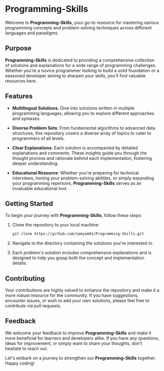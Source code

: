 # Programming-Skills

Welcome to **Programming-Skills**, your go-to resource for mastering various programming concepts and problem-solving techniques across different languages and paradigms.

## Purpose

**Programming-Skills** is dedicated to providing a comprehensive collection of solutions and explanations for a wide range of programming challenges. Whether you're a novice programmer looking to build a solid foundation or a seasoned developer aiming to sharpen your skills, you'll find valuable resources here.

## Features

- **Multilingual Solutions**: Dive into solutions written in multiple programming languages, allowing you to explore different approaches and syntaxes.
  
- **Diverse Problem Sets**: From fundamental algorithms to advanced data structures, this repository covers a diverse array of topics to cater to programmers of all levels.

- **Clear Explanations**: Each solution is accompanied by detailed explanations and comments. These insights guide you through the thought process and rationale behind each implementation, fostering deeper understanding.

- **Educational Resource**: Whether you're preparing for technical interviews, honing your problem-solving abilities, or simply expanding your programming repertoire, **Programming-Skills** serves as an invaluable educational tool.

## Getting Started

To begin your journey with **Programming-Skills**, follow these steps:

1. Clone the repository to your local machine:
   ```bash
   git clone https://github.com/samyam81/Programming-Skills.git
   ```

2. Navigate to the directory containing the solutions you're interested in.
   
3. Each problem's solution includes comprehensive explanations and is designed to help you grasp both the concept and implementation details.

## Contributing

Your contributions are highly valued to enhance the repository and make it a more robust resource for the community. If you have suggestions, encounter issues, or wish to add your own solutions, please feel free to contribute via pull requests.

## Feedback

We welcome your feedback to improve **Programming-Skills** and make it more beneficial for learners and developers alike. If you have any questions, ideas for improvement, or simply want to share your thoughts, don't hesitate to reach out.

Let's embark on a journey to strengthen our **Programming-Skills** together. Happy coding!
